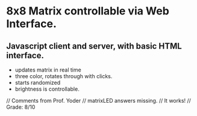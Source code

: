# 8x8 Matrix controllable via Web Interface.

## Javascript client and server, with basic HTML interface.
* updates matrix in real time
* three color, rotates through with clicks.
* starts randomized
* brightness is controllable. 

// Comments from Prof. Yoder
// matrixLED answers missing.
// It works!
// Grade:  8/10
